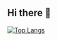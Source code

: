 ## Hi there 👋

[![Top Langs](https://github-readme-stats.vercel.app/api/top-langs/?username=wilhelm-lee&layout=donut)](https://github.com/anuraghazra/github-readme-stats)
